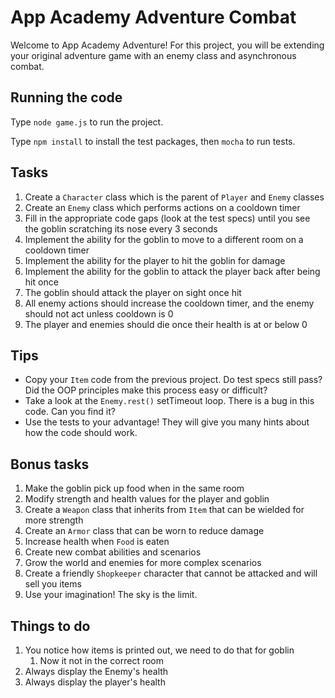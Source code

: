 # App Academy Adventure Combat

Welcome to App Academy Adventure! For this project, you will be extending your
original adventure game with an enemy class and asynchronous combat.

## Running the code

Type `node game.js` to run the project.

Type `npm install` to install the test packages, then `mocha` to run tests.


## Tasks

1. Create a `Character` class which is the parent of `Player` and `Enemy`
   classes
2. Create an `Enemy` class which performs actions on a cooldown timer
3. Fill in the appropriate code gaps (look at the test specs) until you see
   the goblin scratching its nose every 3 seconds
4. Implement the ability for the goblin to move to a different room on a
   cooldown timer
5. Implement the ability for the player to hit the goblin for damage
6. Implement the ability for the goblin to attack the player back after being
   hit once
7. The goblin should attack the player on sight once hit
8. All enemy actions should increase the cooldown timer, and the enemy should
   not act unless cooldown is 0
9. The player and enemies should die once their health is at or below 0

## Tips

* Copy your `Item` code from the previous project. Do test specs still pass?
  Did the OOP principles make this process easy or difficult?
* Take a look at the `Enemy.rest()` setTimeout loop. There is a bug in this
  code. Can you find it?
* Use the tests to your advantage! They will give you many hints about how the
  code should work.

## Bonus tasks

1. Make the goblin pick up food when in the same room
2. Modify strength and health values for the player and goblin
3. Create a `Weapon` class that inherits from `Item` that can be wielded for
   more strength
4. Create an `Armor` class that can be worn to reduce damage
5. Increase health when `Food` is eaten
6. Create new combat abilities and scenarios
7. Grow the world and enemies for more complex scenarios
8. Create a friendly `Shopkeeper` character that cannot be attacked and will
   sell you items
9. Use your imagination! The sky is the limit.


## Things to do

1. You notice how items is printed out, we need to do that for goblin
   1. Now it not in the correct room
2. Always display the Enemy's health
3. Always display the player's health
